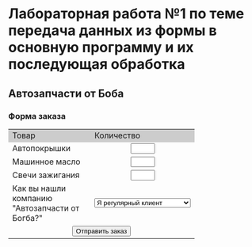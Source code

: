 <?php
require('header.inc');
?>
<html>
<head>
  <title>Автозапчасти от Боба</title>
</head>
<body>

<h1>Лабораторная работа №1 по теме передача данных из формы в основную программу и их последующая обработка</h1>

<h2>Автозапчасти от Боба</h2>
<h3>Форма заказа</h3>

<form action="processorder.php" method=post>
<table border=0>
<tr bgcolor=#cccccc>
   <td width=150>Товар</td>
   <td width=15>Количество</td>
</tr>
<tr>
  <td>Автопокрышки</td>
  <td align="center"><input type="text" name="tireqty" size="3" maxlength="3"></td>
</tr>
<tr>
  <td>Машинное масло</td>
  <td align="center"><input type="text" name="oilqty" size="3" maxlength="3"></td>
</tr>
<tr>
<td>Свечи зажигания</td>
  <td align="center"><input type="text" name="sparkqty" size="3" maxlength="3"></td>
</tr>
<tr>
  <td>Как вы нашли компанию "Автозапчасти от Богба?"</td>
  <td><select name="find">
         <option value = "Я регулярный клиент">Я регулярный клиент
         <option value = "В телевизионной рекламе">В телевизионной рекламе
         <option value = "В телефонном справочнике">В телефонном справочнике
         <option value = "Кто-то порекомендовал">Кто-то порекомендовал
       </select>
     </td>
</tr>
<tr>
  <td colspan="2" align="center"><input type="submit" value="Отправить заказ"></td>
</tr>
</table>
</form>
</body>
</html>
<?php
require('footer.inc');
?>
